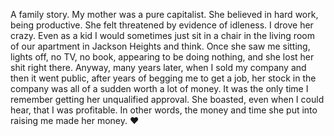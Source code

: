 A family story. My mother was a pure capitalist. She believed in hard work, being productive. She felt threatened by evidence of idleness. I drove her crazy. Even as a kid I would sometimes just sit in a chair in the living room of our apartment in Jackson Heights and think. Once she saw me sitting, lights off, no TV, no book, appearing to be doing nothing, and she lost her shit right there. Anyway, many years later, when I sold my company and then it went public, after years of begging me to get a job, her stock in the company was all of a sudden worth a lot of money. It was the only time I remember getting her unqualified approval. She boasted, even when I could hear, that I was profitable. In other words, the money and time she put into raising me made her money. :heart:
